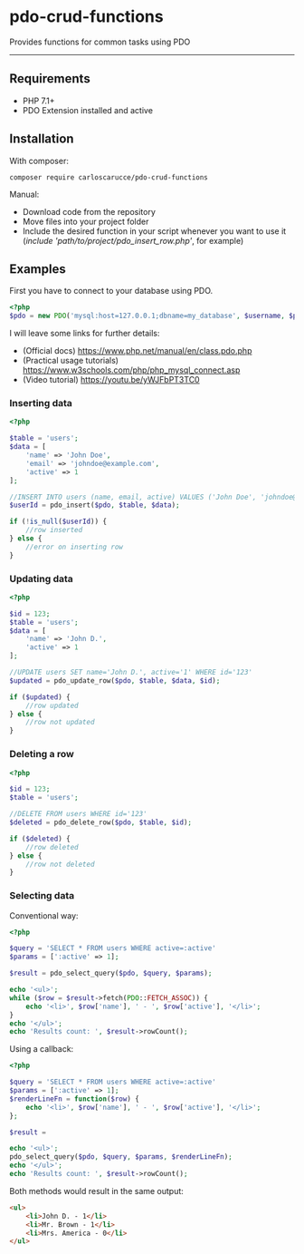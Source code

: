 # pdo-crud-functions
Provides functions for common tasks using PDO

---

## Requirements

- PHP 7.1+
- PDO Extension installed and active

## Installation

With composer:

````
composer require carloscarucce/pdo-crud-functions
````

Manual:

- Download code from the repository
- Move files into your project folder
- Include the desired function in your script whenever you want to use it (*include 'path/to/project/pdo_insert_row.php'*, for example)

## Examples

First you have to connect to your database using PDO.

````php
<?php
$pdo = new PDO('mysql:host=127.0.0.1;dbname=my_database', $username, $password);
````

I will leave some links for further details:

- (Official docs) https://www.php.net/manual/en/class.pdo.php
- (Practical usage tutorials) https://www.w3schools.com/php/php_mysql_connect.asp
- (Video tutorial) https://youtu.be/yWJFbPT3TC0

### Inserting data
```php
<?php

$table = 'users';
$data = [
    'name' => 'John Doe',
    'email' => 'johndoe@example.com',
    'active' => 1
];

//INSERT INTO users (name, email, active) VALUES ('John Doe', 'johndoe@example.com', '1')
$userId = pdo_insert($pdo, $table, $data);

if (!is_null($userId)) {
    //row inserted
} else {
    //error on inserting row
}
```

### Updating data
```php
<?php

$id = 123;
$table = 'users';
$data = [
    'name' => 'John D.',
    'active' => 1
];

//UPDATE users SET name='John D.', active='1' WHERE id='123'
$updated = pdo_update_row($pdo, $table, $data, $id);

if ($updated) {
    //row updated
} else {
    //row not updated
}
```

### Deleting a row
```php
<?php

$id = 123;
$table = 'users';

//DELETE FROM users WHERE id='123'
$deleted = pdo_delete_row($pdo, $table, $id);

if ($deleted) {
    //row deleted
} else {
    //row not deleted
}
```

### Selecting data

Conventional way:
```php
<?php

$query = 'SELECT * FROM users WHERE active=:active'
$params = [':active' => 1];

$result = pdo_select_query($pdo, $query, $params);

echo '<ul>';
while ($row = $result->fetch(PDO::FETCH_ASSOC)) {
    echo '<li>', $row['name'], ' - ', $row['active'], '</li>';
}
echo '</ul>';
echo 'Results count: ', $result->rowCount();
```

Using a callback:
```php
<?php

$query = 'SELECT * FROM users WHERE active=:active'
$params = [':active' => 1];
$renderLineFn = function($row) {
    echo '<li>', $row['name'], ' - ', $row['active'], '</li>';
};

$result = 

echo '<ul>';
pdo_select_query($pdo, $query, $params, $renderLineFn);
echo '</ul>';
echo 'Results count: ', $result->rowCount();
```
Both methods would result in the same output:
````html
<ul>
    <li>John D. - 1</li>
    <li>Mr. Brown - 1</li>
    <li>Mrs. America - 0</li>
</ul>
````